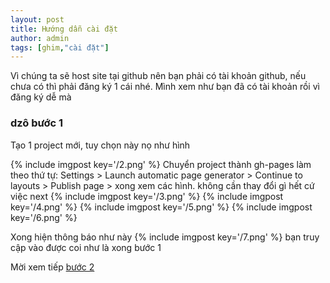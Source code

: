 ```yaml
---
layout: post
title: Hướng dẫn cài đặt
author: admin
tags: [ghim,"cài đặt"]
---
```

Vì chúng ta sẽ host site tại github nên bạn phải có tài khoản github, nếu chưa có thì phải đăng ký 1 cái nhé.
Mình xem như bạn đã có tài khoản rồi vì đăng ký dễ mà

### dzô bước 1
Tạo 1 project mới, tuy chọn này nọ như hình

{% include imgpost key='/2.png' %}
Chuyển project thành gh-pages làm theo thứ tự:
Settings > Launch automatic page generator > Continue to layouts > Publish page > xong
xem các hình. không cần thay đổi gì hết cứ việc next
{% include imgpost key='/3.png' %}
{% include imgpost key='/4.png' %}
{% include imgpost key='/5.png' %}
{% include imgpost key='/6.png' %}

Xong hiện thông báo như này
{% include imgpost key='/7.png' %}
bạn truy cập vào được coi như là xong bước 1

Mời xem tiếp [bước 2]({{site.baseurl}}/orther/hd-them-code)

